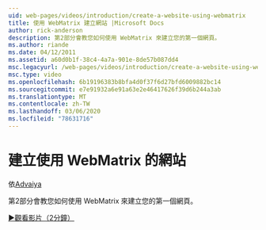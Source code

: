 ```yaml
---
uid: web-pages/videos/introduction/create-a-website-using-webmatrix
title: 使用 WebMatrix 建立網站 |Microsoft Docs
author: rick-anderson
description: 第2部分會教您如何使用 WebMatrix 來建立您的第一個網頁。
ms.author: riande
ms.date: 04/12/2011
ms.assetid: a60d0b1f-38c4-4a7a-901e-8de57b087dd4
msc.legacyurl: /web-pages/videos/introduction/create-a-website-using-webmatrix
msc.type: video
ms.openlocfilehash: 6b19196383b8bfa4d0f37f6d27bfd6009882bc14
ms.sourcegitcommit: e7e91932a6e91a63e2e46417626f39d6b244a3ab
ms.translationtype: MT
ms.contentlocale: zh-TW
ms.lasthandoff: 03/06/2020
ms.locfileid: "78631716"
---
```

# <a name="create-a-website-using-webmatrix"></a>建立使用 WebMatrix 的網站

依[Advaiya](https://twitter.com/Advaiyasolns)

第2部分會教您如何使用 WebMatrix 來建立您的第一個網頁。

[&#9654;觀看影片（2分鐘）](https://channel9.msdn.com/Blogs/ASP-NET-Site-Videos/create-a-website-using-webmatrix)

